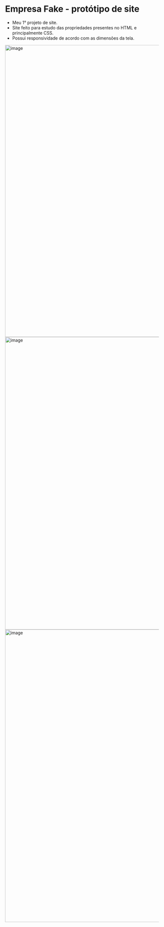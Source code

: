# Empresa Fake - protótipo de site
- Meu 1° projeto de site.
- Site feito para estudo das propriedades presentes no HTML e principalmente CSS.
- Possui responsividade de acordo com as dimensões da tela.

<img width="1917" height="956" alt="image" src="https://github.com/user-attachments/assets/e2472890-b616-4f2d-b773-4c41ee5f2a1c" />
<img width="1919" height="958" alt="image" src="https://github.com/user-attachments/assets/ac9aa6ff-d87a-44e0-8e0c-59eed85a9a79" />
<img width="1919" height="958" alt="image" src="https://github.com/user-attachments/assets/07194d7f-8247-425a-bfa2-a06f4ebbb9dd" />
